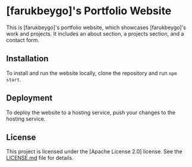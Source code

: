 # [farukbeygo]'s Portfolio Website

This is [farukbeygo]'s portfolio website, which showcases [farukbeygo]'s work and projects. It includes an about section, a projects section, and a contact form.

## Installation

To install and run the website locally, clone the repository and run `npm start`.

## Deployment

To deploy the website to a hosting service, push your changes to the hosting service.

## License

This project is licensed under the [Apache License 2.0] license. See the [LICENSE.md](LICENSE.md) file for details.

